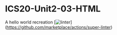 # ICS20-Unit2-03-HTML
A hello world recreation
 [![linter](https://github.com/<Nash-Villarta>/<ICS20-Unit2-03-HTML>/workflows/linter/badge.svg)]
 (https://github.com/marketplace/actions/super-linter) 
